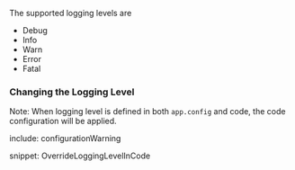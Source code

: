 The supported logging levels are

 * Debug
 * Info
 * Warn
 * Error
 * Fatal


### Changing the Logging Level

Note: When logging level is defined in both `app.config` and code, the code configuration will be applied.

include: configurationWarning

snippet: OverrideLoggingLevelInCode

